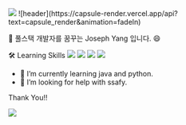 <img src="https://capsule-render.vercel.app/api?type=slice&color=f7ecd8&height=300&section=header&text=devyoseph&fontSize=90"/>
![header](https://capsule-render.vercel.app/api?text=capsule_render&animation=fadeIn)

👋 풀스택 개발자를 꿈꾸는 Joseph Yang 입니다. 😄 

🛠  Learning Skills
<img src="https://img.shields.io/badge/-Python-000000?style=flat&logo=Python">
<img src="https://img.shields.io/badge/-Java-000000?style=flat&logo=Java">
<img src="https://img.shields.io/badge/-JavaScript-000000?style=flat&logo=JavaScript">
<img src="https://img.shields.io/badge/-Git-000000?style=flat&logo=Git">

- 🌱 I’m currently learning java and python.
- 🤔 I’m looking for help with ssafy.

Thank You!!

<img src="https://capsule-render.vercel.app/api?type=slice&color=f7ecd8&height=300&section=footer&text=&fontSize=90" />
